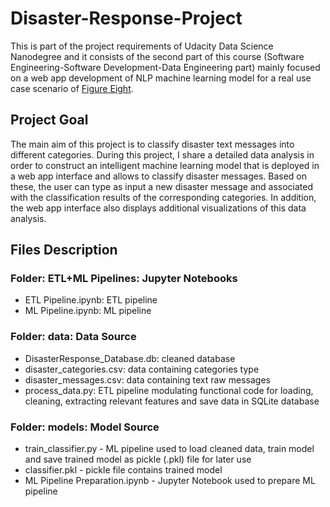 # Disaster-Response-Project
This is part of the project requirements of Udacity Data Science Nanodegree and it consists of the second part of this course (Software Engineering-Software Development-Data Engineering part) mainly focused on a web app development of NLP machine learning model for a real use case scenario of [Figure Eight](https://appen.com/).

## Project Goal
The main aim of this project is to classify disaster text messages into different categories. During this project, I share a detailed data analysis in order to construct an intelligent machine learning model that is deployed in a web app interface and allows to classify disaster messages. Based on these, the user can type as input a new disaster message and associated with the classification results of the corresponding categories. In addition, the web app interface also displays additional visualizations of this data analysis.

## Files Description
### Folder: ETL+ML Pipelines: Jupyter Notebooks
* ETL Pipeline.ipynb: ETL pipeline 
* ML Pipeline.ipynb: ML pipeline

### Folder: data: Data Source
* DisasterResponse_Database.db: cleaned database 
* disaster_categories.csv: data containing categories type
* disaster_messages.csv: data containing text raw messages  
* process_data.py: ETL pipeline modulating functional code for loading, cleaning, extracting relevant features and save data in SQLite database

### Folder: models: Model Source
* train_classifier.py - ML pipeline used to load cleaned data, train model and save trained model as pickle (.pkl) file for later use
* classifier.pkl - pickle file contains trained model
* ML Pipeline Preparation.ipynb - Jupyter Notebook used to prepare ML pipeline
